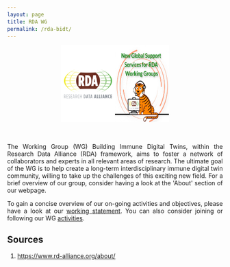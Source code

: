 ```yaml
---
layout: page
title: RDA WG
permalink: /rda-bidt/
---
```


<div style="display: flex; justify-content: center;">
    <img src="/images/rda-logo.png" alt="Image 1" width="25%">
    <img src="/images/rda-TIGER-logo.jpg" alt="Image 2" width="25%">
</div>

<div style="text-align: justify">

<br><br>
The Working Group (WG) Building Immune Digital Twins, within the Research Data Alliance (RDA) framework, aims to foster a network of collaborators and experts in all relevant areas of research. The ultimate goal of the WG is to help create a long-term interdisciplinary immune digital twin community, willing to take up the challenges of this exciting new field. For a brief overview of our group, consider having a look at the 'About' section of our webpage.

To gain a concise overview of our on-going activities and objectives, please have a look at our <a href="https://www.rd-alliance.org/groups/building-immune-digital-twins-wg/work-statement/?sow=168511">working statement</a>. You can also consider joining or following our WG <a href="https://www.rd-alliance.org/groups/building-immune-digital-twins-wg/activity/">activities</a>.

</div>

## Sources

1. https://www.rd-alliance.org/about/